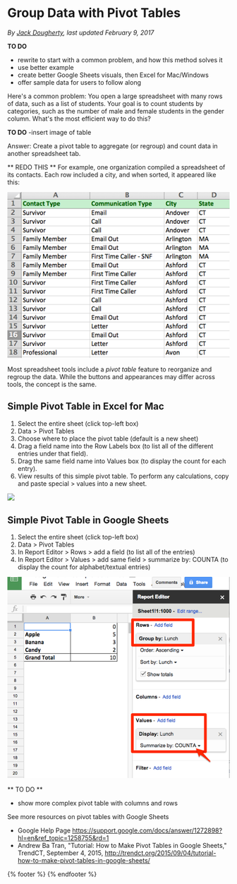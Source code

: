 # Group Data with Pivot Tables
*By [Jack Dougherty](../../introduction/who.md), last updated February 9, 2017*

**TO DO**
- rewrite to start with a common problem, and how this method solves it
- use better example
- create better Google Sheets visuals, then Excel for Mac/Windows
- offer sample data for users to follow along

Here's a common problem: You open a large spreadsheet with many rows of data, such as a list of students. Your goal is to count students by categories, such as the number of male and female students in the gender column.  What's the most efficient way to do this?

**TO DO**
-insert image of table 

Answer: Create a pivot table to aggregate (or regroup) and count data in another spreadsheet tab.



** REDO THIS **
For example, one organization compiled a spreadsheet of its contacts. Each row included a city, and when sorted, it appeared like this:

![](PivotTablesPrep.png)

Most spreadsheet tools include a *pivot table* feature to reorganize and regroup the data. While the buttons and appearances may differ across tools, the concept is the same.

## Simple Pivot Table in Excel for Mac
1. Select the entire sheet (click top-left box)
2. Data > Pivot Tables
3. Choose where to place the pivot table (default is a new sheet)
3. Drag a field name into the Row Labels box (to list all of the different entries under that field).
4. Drag the same field name into Values box (to display the count for each entry).
5. View results of this simple pivot table. To perform any calculations, copy and paste special > values into a new sheet.

![](SpreadsheetPivotTables640w.gif)

## Simple Pivot Table in Google Sheets
1. Select the entire sheet (click top-left box)
2. Data > Pivot Tables
3. In Report Editor > Rows > add a field (to list all of the entries)
4. In Report Editor > Values > add same field > summarize by: COUNTA (to display the count for alphabet/textual entries)

![](GoogleSheet-pivot-simple.png)

** TO DO **
- show more complex pivot table with columns and rows

See more resources on pivot tables with Google Sheets
- Google Help Page https://support.google.com/docs/answer/1272898?hl=en&ref_topic=1258755&rd=1
- Andrew Ba Tran, "Tutorial: How to Make Pivot Tables in Google Sheets," TrendCT, September 4, 2015, http://trendct.org/2015/09/04/tutorial-how-to-make-pivot-tables-in-google-sheets/

{% footer %}
{% endfooter %}
